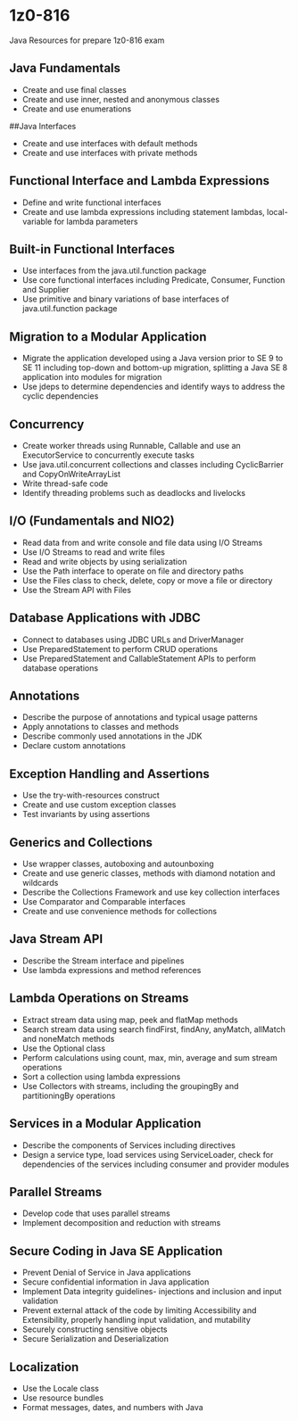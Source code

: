 # 1z0-816
Java Resources for prepare 1z0-816 exam

## Java Fundamentals

* Create and use final classes
* Create and use inner, nested and anonymous classes
* Create and use enumerations

##Java Interfaces

* Create and use interfaces with default methods
* Create and use interfaces with private methods

## Functional Interface and Lambda Expressions

* Define and write functional interfaces
* Create and use lambda expressions including statement lambdas, local-variable for lambda parameters

## Built-in Functional Interfaces

* Use interfaces from the java.util.function package
* Use core functional interfaces including Predicate, Consumer, Function and Supplier
* Use primitive and binary variations of base interfaces of java.util.function package

## Migration to a Modular Application

* Migrate the application developed using a Java version prior to SE 9 to SE 11 including top-down and bottom-up migration, splitting a Java SE 8 application into modules for migration
* Use jdeps to determine dependencies and identify ways to address the cyclic dependencies

## Concurrency

* Create worker threads using Runnable, Callable and use an ExecutorService to concurrently execute tasks
* Use java.util.concurrent collections and classes including CyclicBarrier and CopyOnWriteArrayList
* Write thread-safe code
* Identify threading problems such as deadlocks and livelocks

## I/O (Fundamentals and NIO2)

* Read data from and write console and file data using I/O Streams
* Use I/O Streams to read and write files
* Read and write objects by using serialization
* Use the Path interface to operate on file and directory paths
* Use the Files class to check, delete, copy or move a file or directory
* Use the Stream API with Files

## Database Applications with JDBC

* Connect to databases using JDBC URLs and DriverManager
* Use PreparedStatement to perform CRUD operations
* Use PreparedStatement and CallableStatement APIs to perform database operations

## Annotations

* Describe the purpose of annotations and typical usage patterns
* Apply annotations to classes and methods
* Describe commonly used annotations in the JDK
* Declare custom annotations

## Exception Handling and Assertions

* Use the try-with-resources construct
* Create and use custom exception classes
* Test invariants by using assertions

## Generics and Collections

* Use wrapper classes, autoboxing and autounboxing
* Create and use generic classes, methods with diamond notation and wildcards
* Describe the Collections Framework and use key collection interfaces
* Use Comparator and Comparable interfaces
* Create and use convenience methods for collections

## Java Stream API

* Describe the Stream interface and pipelines
* Use lambda expressions and method references

## Lambda Operations on Streams

* Extract stream data using map, peek and flatMap methods
* Search stream data using search findFirst, findAny, anyMatch, allMatch and noneMatch methods
* Use the Optional class
* Perform calculations using count, max, min, average and sum stream operations
* Sort a collection using lambda expressions
* Use Collectors with streams, including the groupingBy and partitioningBy operations

## Services in a Modular Application

* Describe the components of Services including directives
* Design a service type, load services using ServiceLoader, check for dependencies of the services including consumer and provider modules

## Parallel Streams

* Develop code that uses parallel streams
* Implement decomposition and reduction with streams

## Secure Coding in Java SE Application

* Prevent Denial of Service in Java applications
* Secure confidential information in Java application
* Implement Data integrity guidelines- injections and inclusion and input validation
* Prevent external attack of the code by limiting Accessibility and Extensibility, properly handling input validation, and mutability
* Securely constructing sensitive objects
* Secure Serialization and Deserialization

## Localization

* Use the Locale class
* Use resource bundles
* Format messages, dates, and numbers with Java